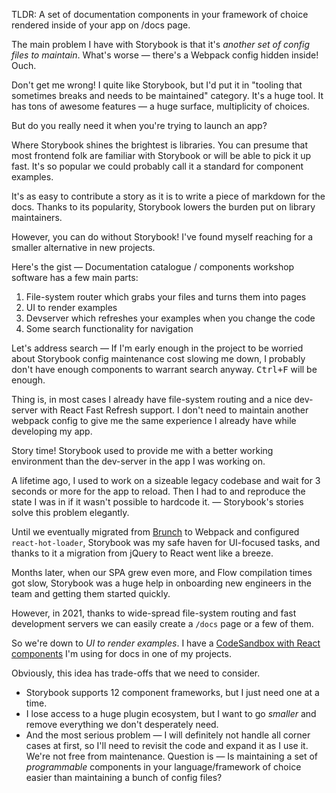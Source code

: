 <BoxedText>

TLDR: A set of documentation components in your framework of choice rendered
inside of your app on /docs page.

</BoxedText>

The main problem I have with Storybook is that it's _another set of config
files to maintain_. What's worse — there's a Webpack config hidden inside!
Ouch.

Don't get me wrong! I quite like Storybook, but I'd put it in "tooling that
sometimes breaks and needs to be maintained" category. It's a huge tool. It
has tons of awesome features — a huge surface, multiplicity of choices.

But do you really need it when you're trying to launch an app?

Where Storybook shines the brightest is libraries. You can presume that most
frontend folk are familiar with Storybook or will be able to pick it up
fast. It's so popular we could probably call it a standard for component
examples.

It's as easy to contribute a story as it is to write a piece of markdown for
the docs. Thanks to its popularity, Storybook lowers the burden put on
library maintainers.

However, you can do without Storybook! I've found myself reaching for a
smaller alternative in new projects.

Here's the gist — Documentation catalogue / components workshop software has
a few main parts:

1. File-system router which grabs your files and turns them into pages
2. UI to render examples
3. Devserver which refreshes your examples when you change the code
4. Some search functionality for navigation

Let's address search — If I'm early enough in the project to be worried
about Storybook config maintenance cost slowing me down, I probably don't
have enough components to warrant search anyway. <Kbd>Ctrl+F</Kbd> will be
enough.

Thing is, in most cases I already have file-system routing and a nice
dev-server with React Fast Refresh support. I don't need to maintain another
webpack config to give me the same experience I already have while
developing my app.

<!-- should I even write this? wrap it in <details>? -->

Story time! Storybook used to provide me with a better working environment
than the dev-server in the app I was working on.

A lifetime ago, I used to work on a sizeable legacy codebase and wait for 3
seconds or more for the app to reload. Then I had to and reproduce the state
I was in if it wasn't possible to hardcode it. — Storybook's stories solve
this problem elegantly.

Until we eventually migrated from [Brunch](https://brunch.io/) to Webpack
and configured `react-hot-loader`, Storybook was my safe haven for
UI-focused tasks, and thanks to it a migration from jQuery to React went
like a breeze.

Months later, when our SPA grew even more, and Flow compilation times got
slow, Storybook was a huge help in onboarding new engineers in the team and
getting them started quickly.

<!-- back to the main post -->

However, in 2021, thanks to wide-spread file-system routing and fast
development servers we can easily create a `/docs` page or a few of them.

So we're down to _UI to render examples_. I have a [CodeSandbox with React
components][codesandbox] I'm using for docs in one of my projects.

[codesandbox]: https://example.com

<!-- TODO: Create the CodeSandbox -->

Obviously, this idea has trade-offs that we need to consider.

- Storybook supports 12 component frameworks, but I just need one at a time.
- I lose access to a huge plugin ecosystem, but I want to go _smaller_ and
  remove everything we don't desperately need.
- And the most serious problem — I will definitely not handle all corner
  cases at first, so I'll need to revisit the code and expand it as I use
  it. We're not free from maintenance. Question is — Is maintaining a set of
  _programmable_ components in your language/framework of choice easier than
  maintaining a bunch of config files?
